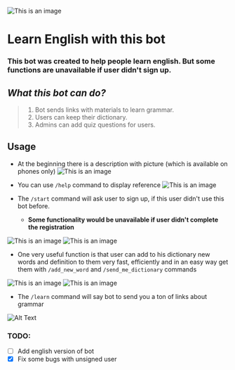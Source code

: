 ![This is an image](readme_pictures/main_preview.jpg?raw=True)
# Learn English with this bot

### This bot was created to help people learn english. But some functions are unavailable if user didn't sign up.

## ***What this bot can do?***
>1) Bot sends links with materials to learn grammar.
>2) Users can keep their dictionary.
>3) Admins can add quiz questions for users.

## Usage
- At the beginning there is a description with picture (which is available on phones only)
  ![This is an image](readme_pictures/preview.jpg?raw=True "Welcome page")

- You can use ```/help``` command to display reference
![This is an image](readme_pictures/help_preview.jpg?raw=True)

- The ```/start``` command will ask user to sign up, if this user didn't use this bot before.
  - __Some functionality would be unavailable if user didn't complete the registration__

![This is an image](readme_pictures/registration_1.jpg?raw=True)
![This is an image](readme_pictures/completed_registration.jpg?raw=True)

- One very useful function is that user can add to his dictionary new words and definition to them very fast, efficiently and in an easy way get them with ```/add_new_word``` and ```/send_me_dictionary``` commands

![This is an image](readme_pictures/add_word_to_dict.jpg?raw=True)
![This is an image](readme_pictures/send_dict.jpg?raw=True)

- The ```/learn``` command will say bot to send you a ton of links about grammar

![Alt Text](readme_pictures/learn.gif?raw=True)


### TODO:
- [ ] Add english version of bot
- [x] Fix some bugs with unsigned user